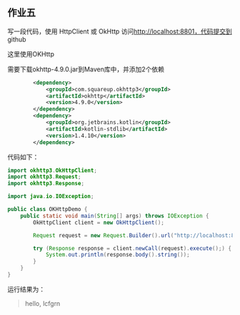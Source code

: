 ## 作业五

写一段代码，使用 HttpClient 或 OkHttp 访问[http://localhost:8801，代码提交到](http://localhost:8801，代码提交到/) github

这里使用OKHttp

需要下载okhttp-4.9.0.jar到Maven库中，并添加2个依赖

````xml
		<dependency>
            <groupId>com.squareup.okhttp3</groupId>
            <artifactId>okhttp</artifactId>
            <version>4.9.0</version>
        </dependency>
        <dependency>
            <groupId>org.jetbrains.kotlin</groupId>
            <artifactId>kotlin-stdlib</artifactId>
            <version>1.4.10</version>
        </dependency>
````

代码如下：

```java
import okhttp3.OkHttpClient;
import okhttp3.Request;
import okhttp3.Response;

import java.io.IOException;

public class OKHttpDemo {
    public static void main(String[] args) throws IOException {
        OkHttpClient client = new OkHttpClient();

        Request request = new Request.Builder().url("http://localhost:8808/test").build();

        try (Response response = client.newCall(request).execute();) {
            System.out.println(response.body().string());
        }
    }
}

```

运行结果为：

> hello, lcfgrn

